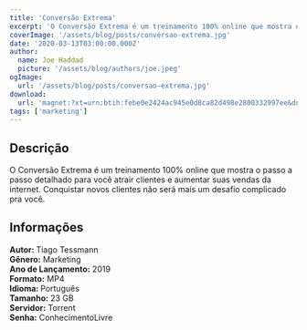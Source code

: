 ```yaml
---
title: 'Conversão Extrema'
excerpt: 'O Conversão Extrema é um treinamento 100% online que mostra o passo a passo detalhado para você atrair clientes e aumentar suas vendas através da internet. Conquistar novos clientes não será mais um desafio complicado'
coverImage: '/assets/blog/posts/conversao-extrema.jpg'
date: '2020-03-13T03:00:00.000Z'
author:
  name: Joe Haddad
  picture: '/assets/blog/authors/joe.jpeg'
ogImage:
  url: '/assets/blog/posts/conversao-extrema.jpg'
download:
  url: 'magnet:?xt=urn:btih:febe0e2424ac945e0d8ca82d498e2800332997ee&dn=Convers%c3%a3o%20Extrema%20Tiago%20Tessmann&tr=udp%3a%2f%2ftracker.openbittorrent.com%3a80%2fannounce&tr=udp%3a%2f%2ftracker.opentrackr.org%3a1337%2fannounce'
tags: ['marketing']
---
```

<h2>Descrição</h2>
<p></p><p> O Conversão Extrema é um treinamento 100% online que mostra o passo a passo detalhado para você atrair clientes e aumentar suas vendas da internet. Conquistar novos clientes não será mais um desafio complicado pra você. </p><h2>Informações</h2><p><strong>Autor: </strong>Tiago Tessmann‎<br/><strong>Gênero:</strong> Marketing<br/><strong>Ano de Lançamento:</strong> 2019<br/><strong>Formato:</strong> MP4<br/><strong>Idioma: </strong>Português<br/><strong>Tamanho: </strong>23 GB<br/><strong>Servidor:</strong> Torrent<br/><strong>Senha:</strong> ConhecimentoLivre</p>